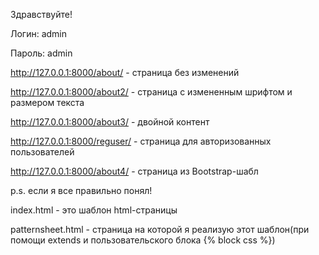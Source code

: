 Здравствуйте!

Логин: admin

Пароль: admin

http://127.0.0.1:8000/about/ - страница без изменений

http://127.0.0.1:8000/about2/ - страница с измененным шрифтом и размером текста

http://127.0.0.1:8000/about3/ - двойной контент

http://127.0.0.1:8000/reguser/ - страница для авторизованных пользователей

http://127.0.0.1:8000/about4/ - страница из Bootstrap-шабл

p.s. если я все правильно понял!

index.html - это шаблон html-страницы

patternsheet.html - страница на которой я реализую этот шаблон(при помощи extends и пользовательского блока {% block css %})
